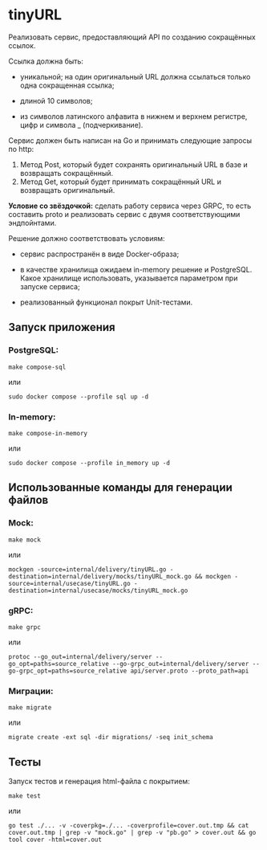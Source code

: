 # tinyURL

Реализовать сервис, предоставляющий API по созданию сокращённых ссылок.

Ссылка должна быть:

* уникальной; на один оригинальный URL должна ссылаться только одна сокращенная ссылка;

* длиной 10 символов;

* из символов латинского алфавита в нижнем и верхнем регистре, цифр и символа _ (подчеркивание).


Сервис должен быть написан на Go и принимать следующие запросы по http:
1. Метод Post, который будет сохранять оригинальный URL в базе и возвращать сокращённый.
2. Метод Get, который будет принимать сокращённый URL и возвращать оригинальный.

**Условие со звёздочкой:** cделать работу сервиса через GRPC, то есть составить proto и реализовать сервис с
двумя соответствующими эндпойнтами.

Решение должно соответствовать условиям:

* сервис распространён в виде Docker-образа;

* в качестве хранилища ожидаем in-memory решение и PostgreSQL. Какое хранилище использовать, указывается параметром при запуске сервиса;

* реализованный функционал покрыт Unit-тестами.

## Запуск приложения

### PostgreSQL:

```
make compose-sql
```
или
```
sudo docker compose --profile sql up -d
```

### In-memory:

```
make compose-in-memory
```
или
```
sudo docker compose --profile in_memory up -d
```

## Использованные команды для генерации файлов
### Mock:
```
make mock
```
или
```
mockgen -source=internal/delivery/tinyURL.go -destination=internal/delivery/mocks/tinyURL_mock.go && mockgen -source=internal/usecase/tinyURL.go -destination=internal/usecase/mocks/tinyURL_mock.go
```
### gRPC:
```
make grpc
```
или
```
protoc --go_out=internal/delivery/server --go_opt=paths=source_relative --go-grpc_out=internal/delivery/server --go-grpc_opt=paths=source_relative api/server.proto --proto_path=api
```
### Миграции:
```
make migrate
```
или
```
migrate create -ext sql -dir migrations/ -seq init_schema
```
## Тесты

Запуск тестов и генерация html-файла с покрытием:
```
make test
```
или
```
go test ./... -v -coverpkg=./... -coverprofile=cover.out.tmp && cat cover.out.tmp | grep -v "mock.go" | grep -v "pb.go" > cover.out && go tool cover -html=cover.out
```